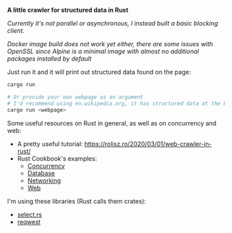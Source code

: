 **A little crawler for structured data in Rust**

*Currently it's not parallel or asynchronous, I instead built a basic blocking client.*

*Docker image build does not work yet either, there are some issues with OpenSSL since Alpine is a minimal image with almost no additional packages installed by default*

Just run it and it will print out structured data found on the page:
```bash
cargo run

# Or provide your own webpage as an argument
# I'd recommend using en.wikipedia.org, it has structured data at the bottom of each page
cargo run <webpage>
```

Some useful resources on Rust in general, as well as on concurrency and web:
* A pretty useful tutorial: https://rolisz.ro/2020/03/01/web-crawler-in-rust/
* Rust Cookbook's examples:
    * [Concurrency](https://rust-lang-nursery.github.io/rust-cookbook/concurrency.html)
    * [Database](https://rust-lang-nursery.github.io/rust-cookbook/database.html)
    * [Networking](https://rust-lang-nursery.github.io/rust-cookbook/net.html)
    * [Web](https://rust-lang-nursery.github.io/rust-cookbook/web.html)

I'm using these libraries (Rust calls them crates):
* [select.rs](https://github.com/utkarshkukreti/select.rs)
* [reqwest](https://github.com/seanmonstar/reqwest)

